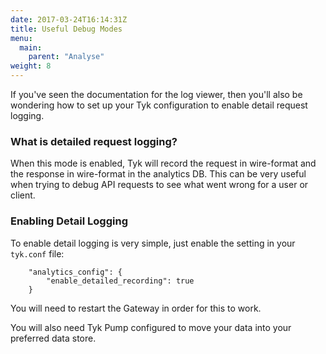 ```yaml
---
date: 2017-03-24T16:14:31Z
title: Useful Debug Modes
menu:
  main:
    parent: "Analyse"
weight: 8 
---
```


If you've seen the documentation for the log viewer, then you'll also be wondering how to set up your Tyk configuration to enable detail request logging.

### What is detailed request logging?

When this mode is enabled, Tyk will record the request in wire-format and the response in wire-format in the analytics DB. This can be very useful when trying to debug API requests to see what went wrong for a user or client.

### Enabling Detail Logging

To enable detail logging is very simple, just enable the setting in your `tyk.conf` file:

```
    "analytics_config": {
        "enable_detailed_recording": true
    }
```

You will need to restart the Gateway in order for this to work.

You will also need Tyk Pump configured to move your data into your preferred data store.

